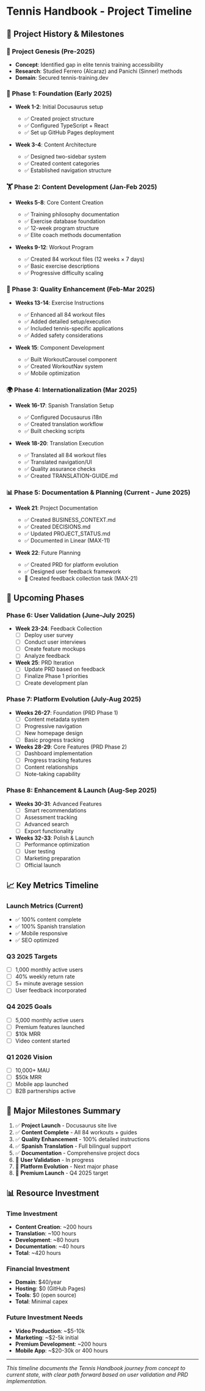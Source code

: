 # Tennis Handbook - Project Timeline

## 📅 Project History & Milestones

### 🚀 Project Genesis (Pre-2025)
- **Concept**: Identified gap in elite tennis training accessibility
- **Research**: Studied Ferrero (Alcaraz) and Panichi (Sinner) methods
- **Domain**: Secured tennis-training.dev

### 📝 Phase 1: Foundation (Early 2025)
- **Week 1-2**: Initial Docusaurus setup
  - ✅ Created project structure
  - ✅ Configured TypeScript + React
  - ✅ Set up GitHub Pages deployment
  
- **Week 3-4**: Content Architecture
  - ✅ Designed two-sidebar system
  - ✅ Created content categories
  - ✅ Established navigation structure

### 🏋️ Phase 2: Content Development (Jan-Feb 2025)
- **Weeks 5-8**: Core Content Creation
  - ✅ Training philosophy documentation
  - ✅ Exercise database foundation
  - ✅ 12-week program structure
  - ✅ Elite coach methods documentation

- **Weeks 9-12**: Workout Program
  - ✅ Created 84 workout files (12 weeks × 7 days)
  - ✅ Basic exercise descriptions
  - ✅ Progressive difficulty scaling

### 🎯 Phase 3: Quality Enhancement (Feb-Mar 2025)
- **Weeks 13-14**: Exercise Instructions
  - ✅ Enhanced all 84 workout files
  - ✅ Added detailed setup/execution
  - ✅ Included tennis-specific applications
  - ✅ Added safety considerations

- **Week 15**: Component Development
  - ✅ Built WorkoutCarousel component
  - ✅ Created WorkoutNav system
  - ✅ Mobile optimization

### 🌍 Phase 4: Internationalization (Mar 2025)
- **Week 16-17**: Spanish Translation Setup
  - ✅ Configured Docusaurus i18n
  - ✅ Created translation workflow
  - ✅ Built checking scripts

- **Week 18-20**: Translation Execution
  - ✅ Translated all 84 workout files
  - ✅ Translated navigation/UI
  - ✅ Quality assurance checks
  - ✅ Created TRANSLATION-GUIDE.md

### 📊 Phase 5: Documentation & Planning (Current - June 2025)
- **Week 21**: Project Documentation
  - ✅ Created BUSINESS_CONTEXT.md
  - ✅ Created DECISIONS.md
  - ✅ Updated PROJECT_STATUS.md
  - ✅ Documented in Linear (MAX-11)

- **Week 22**: Future Planning
  - ✅ Created PRD for platform evolution
  - ✅ Designed user feedback framework
  - 🔄 Created feedback collection task (MAX-21)

## 🎯 Upcoming Phases

### Phase 6: User Validation (June-July 2025)
- **Week 23-24**: Feedback Collection
  - [ ] Deploy user survey
  - [ ] Conduct user interviews
  - [ ] Create feature mockups
  - [ ] Analyze feedback

- **Week 25**: PRD Iteration
  - [ ] Update PRD based on feedback
  - [ ] Finalize Phase 1 priorities
  - [ ] Create development plan

### Phase 7: Platform Evolution (July-Aug 2025)
- **Weeks 26-27**: Foundation (PRD Phase 1)
  - [ ] Content metadata system
  - [ ] Progressive navigation
  - [ ] New homepage design
  - [ ] Basic progress tracking

- **Weeks 28-29**: Core Features (PRD Phase 2)
  - [ ] Dashboard implementation
  - [ ] Progress tracking features
  - [ ] Content relationships
  - [ ] Note-taking capability

### Phase 8: Enhancement & Launch (Aug-Sep 2025)
- **Weeks 30-31**: Advanced Features
  - [ ] Smart recommendations
  - [ ] Assessment tracking
  - [ ] Advanced search
  - [ ] Export functionality

- **Weeks 32-33**: Polish & Launch
  - [ ] Performance optimization
  - [ ] User testing
  - [ ] Marketing preparation
  - [ ] Official launch

## 📈 Key Metrics Timeline

### Launch Metrics (Current)
- ✅ 100% content complete
- ✅ 100% Spanish translation
- ✅ Mobile responsive
- ✅ SEO optimized

### Q3 2025 Targets
- [ ] 1,000 monthly active users
- [ ] 40% weekly return rate
- [ ] 5+ minute average session
- [ ] User feedback incorporated

### Q4 2025 Goals
- [ ] 5,000 monthly active users
- [ ] Premium features launched
- [ ] $10k MRR
- [ ] Video content started

### Q1 2026 Vision
- [ ] 10,000+ MAU
- [ ] $50k MRR
- [ ] Mobile app launched
- [ ] B2B partnerships active

## 🏁 Major Milestones Summary

1. ✅ **Project Launch** - Docusaurus site live
2. ✅ **Content Complete** - All 84 workouts + guides
3. ✅ **Quality Enhancement** - 100% detailed instructions
4. ✅ **Spanish Translation** - Full bilingual support
5. ✅ **Documentation** - Comprehensive project docs
6. 🔄 **User Validation** - In progress
7. 🎯 **Platform Evolution** - Next major phase
8. 🚀 **Premium Launch** - Q4 2025 target

## 📊 Resource Investment

### Time Investment
- **Content Creation**: ~200 hours
- **Translation**: ~100 hours
- **Development**: ~80 hours
- **Documentation**: ~40 hours
- **Total**: ~420 hours

### Financial Investment
- **Domain**: $40/year
- **Hosting**: $0 (GitHub Pages)
- **Tools**: $0 (open source)
- **Total**: Minimal capex

### Future Investment Needs
- **Video Production**: ~$5-10k
- **Marketing**: ~$2-5k initial
- **Premium Development**: ~200 hours
- **Mobile App**: ~$20-30k or 400 hours

---

*This timeline documents the Tennis Handbook journey from concept to current state, with clear path forward based on user validation and PRD implementation.*